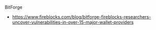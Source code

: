 BitForge
  - <https://www.fireblocks.com/blog/bitforge-fireblocks-researchers-uncover-vulnerabilities-in-over-15-major-wallet-providers>
